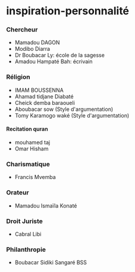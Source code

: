 # inspiration-personnalité

### Chercheur
- Mamadou DAGON
- Modibo Diarra
- Dr Boubacar Ly: école de la sagesse
- Amadou Hampaté Bah: écrivain


### Réligion
- IMAM BOUSSENNA
- Ahamad tidjane Diabaté
- Cheick demba baraoueli
- Aboubacar sow (Style d'argumentation)
- Tomy Karamogo waké (Style d'argumentation)
#### Recitation quran 
- mouhamed taj
-  Omar Hisham
### Charismatique 
- Francis Mvemba

### Orateur
- Mamadou Ismaïla Konaté

### Droit Juriste
- Cabral Libi

### Philanthropie

- Boubacar Sidiki Sangaré BSS 
